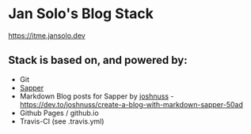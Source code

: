 # Jan Solo's Blog Stack

https://itme.jansolo.dev

## Stack is based on, and powered by:

- Git
- [Sapper](https://github.com/sveltejs/sapper)
- Markdown Blog posts for Sapper by [joshnuss](https://github.com/joshnuss/sapper-template) - https://dev.to/joshnuss/create-a-blog-with-markdown-sapper-50ad
- Github Pages / github.io
- Travis-CI (see .travis.yml)

